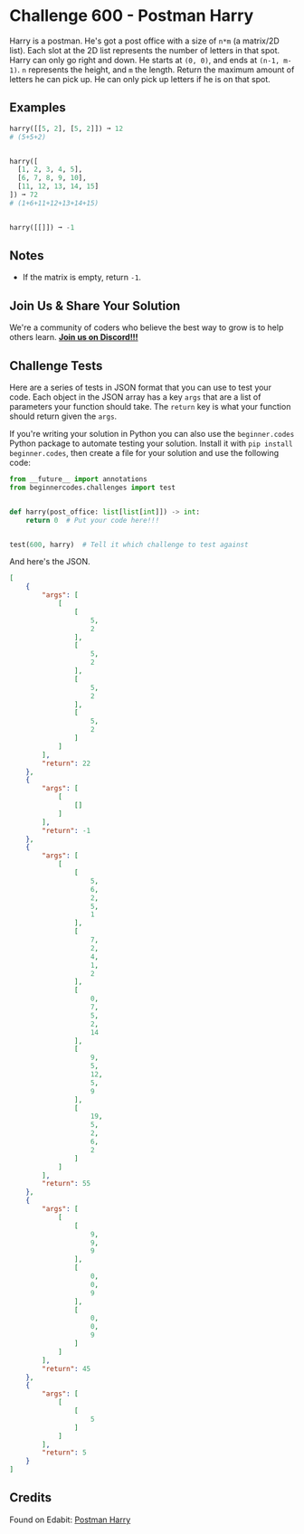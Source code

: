# Challenge 600 - Postman Harry

Harry is a postman. He's got a post office with a size of `n*m` (a matrix/2D list). Each slot at the 2D list represents the number of letters in that spot. Harry can only go right and down. He starts at `(0, 0)`, and ends at `(n-1, m-1)`. `n` represents the height, and `m` the length. Return the maximum amount of letters he can pick up. He can only pick up letters if he is on that spot.

## Examples
```python
harry([[5, 2], [5, 2]]) ➞ 12
# (5+5+2)


harry([
  [1, 2, 3, 4, 5],
  [6, 7, 8, 9, 10],
  [11, 12, 13, 14, 15]
]) ➞ 72
# (1+6+11+12+13+14+15)


harry([[]]) ➞ -1
```
## Notes

- If the matrix is empty, return `-1`.

## Join Us & Share Your Solution

We're a community of coders who believe the best way to grow is to help others learn. **[Join us on Discord!!!](https://discord.gg/sfHykntuGy)**

## Challenge Tests

Here are a series of tests in JSON format that you can use to test your code. Each object in the JSON array has a key `args` that are a list of parameters your function should take. The `return` key is what your function should return given the `args`. 

If you're writing your solution in Python you can also use the `beginner.codes` Python package to automate testing your solution. Install it with `pip install beginner.codes`, then create a file for your solution and use the following code:
```python
from __future__ import annotations
from beginnercodes.challenges import test


def harry(post_office: list[list[int]]) -> int:
    return 0  # Put your code here!!!


test(600, harry)  # Tell it which challenge to test against
```
And here's the JSON.
```json
[
    {
        "args": [
            [
                [
                    5,
                    2
                ],
                [
                    5,
                    2
                ],
                [
                    5,
                    2
                ],
                [
                    5,
                    2
                ]
            ]
        ],
        "return": 22
    },
    {
        "args": [
            [
                []
            ]
        ],
        "return": -1
    },
    {
        "args": [
            [
                [
                    5,
                    6,
                    2,
                    5,
                    1
                ],
                [
                    7,
                    2,
                    4,
                    1,
                    2
                ],
                [
                    0,
                    7,
                    5,
                    2,
                    14
                ],
                [
                    9,
                    5,
                    12,
                    5,
                    9
                ],
                [
                    19,
                    5,
                    2,
                    6,
                    2
                ]
            ]
        ],
        "return": 55
    },
    {
        "args": [
            [
                [
                    9,
                    9,
                    9
                ],
                [
                    0,
                    0,
                    9
                ],
                [
                    0,
                    0,
                    9
                ]
            ]
        ],
        "return": 45
    },
    {
        "args": [
            [
                [
                    5
                ]
            ]
        ],
        "return": 5
    }
]
```
## Credits

Found on Edabit: [Postman Harry](https://edabit.com/challenge/7yo5FJX4xFbNxim5q)
